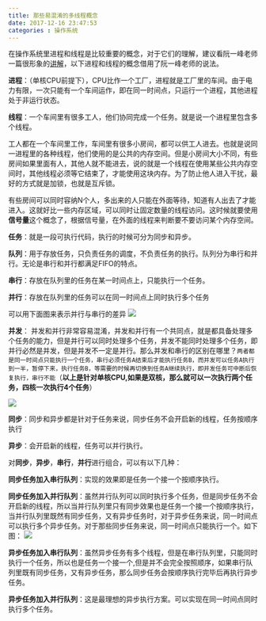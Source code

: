 ```yaml
---
title: 那些易混淆的多线程概念
date: 2017-12-16 23:47:53
categories : 操作系统
---
```

在操作系统里进程和线程是比较重要的概念，对于它们的理解，建议看阮一峰老师一篇很形象的[讲解](http://www.ruanyifeng.com/blog/2013/04/processes_and_threads.html)，以下进程和线程的概念借用了阮一峰老师的说法。

**进程**：（单核CPU前提下），CPU比作一个工厂，进程就是工厂里的车间。由于电力有限，一次只能有一个车间运作，即在同一时间点，只运行一个进程，其他进程处于非运行状态。

**线程**：一个车间里有很多工人，他们协同完成一个任务。就是说一个进程里包含多个线程。

工人都在一个车间里工作，车间里有很多小房间，都可以供工人进去。也就是说同一进程里的各种线程，他们使用的是公共的内存空间。但是小房间大小不同，有些房间如果里面有人，其他人就不能进去，说的就是一个线程在使用某些公共内存空间时，其他线程必须等它结束了，才能使用这块内存。为了防止他人进入干扰，最好的方式就是加锁，也就是互斥锁。

有些房间可以同时容纳N个人，多出来的人只能在外面等待，知道有人出去了才能进入。这就好比一些内存区域，可以同时让固定数量的线程访问。这时候就要使用**信号量**这个概念了，根据信号量，在外面的线程来判断要不要访问某个内存空间。


**任务**：就是一段可执行代码，执行的时候可分为同步和异步。

**队列**：用于存放任务，只负责任务的调度，不负责任务的执行。队列分为串行和并行。无论是串行和并行都满足FIFO的特点。

**串行**：存放在队列里的任务在某一时间点上，只能执行一个任务。

**并行**：存放在队列里的任务可以在同一时间点上同时执行多个任务

可以用下面图来表示并行与串行的差异
![](http://upload-images.jianshu.io/upload_images/921478-81a27fd0f05eb598.jpg?imageMogr2/auto-orient/strip%7CimageView2/2/w/1240)

**并发**： 并发和并行非常容易混淆，并发和并行有一个共同点，就是都具备处理多个任务的能力，但是并行可以同时处理多个任务，并发不能同时处理多个任务，即并行必然是并发，但是并发不一定是并行。那么并发和串行的区别在哪里？`两者都是同一时间点只能执行一个任务，串行必须任务A结束后才能执行任务B，而并发可以任务A执行到一半，暂停下来，执行任务B，等需要的时候再切换到任务A继续执行，即并发任务可中断后恢复执行，串行不能`（**以上是针对单核CPU,如果是双核，那么就可以一次执行两个任务，四核一次执行4个任务**）

![](http://upload-images.jianshu.io/upload_images/921478-5fc077033369ece4.jpg?imageMogr2/auto-orient/strip%7CimageView2/2/w/1240)

**同步**：同步和异步都是针对于任务来说，同步任务不会开启新的线程，任务按顺序执行

**异步**：会开启新的线程，任务可以并行执行。

对**同步**，**异步**，**串行**，**并行**进行组合，可以有以下几种：

**同步任务加入串行队列**：实现的效果即是任务一个接一个按顺序执行。

**同步任务加入并行队列**：虽然并行队列可以同时执行多个任务，但是同步任务不会开启新的线程，所以当并行队列里只有同步效果也是任务一个接一个按顺序执行，当并行队列里既然有同步任务，又有异步任务时，对于异步任务来说，同一时间点可以执行多个异步任务。对于那些同步任务来说，同一时间点只能执行一个。如下图：
![](http://upload-images.jianshu.io/upload_images/921478-266ecf70cb0baa6f.jpg?imageMogr2/auto-orient/strip%7CimageView2/2/w/1240)

**异步任务加入串行队列**：虽然异步任务有多个线程，但是在串行队列里，只能同时执行一个任务，所以也是任务一个接一个,但是并不会完全按照顺序，如果串行队列里既有同步任务，又有异步任务，那么同步任务会按顺序执行完毕后再执行异步任务。

**异步任务加入并行队列**：这是最理想的异步执行方案。可以实现在同一时间点同时执行多个任务。

